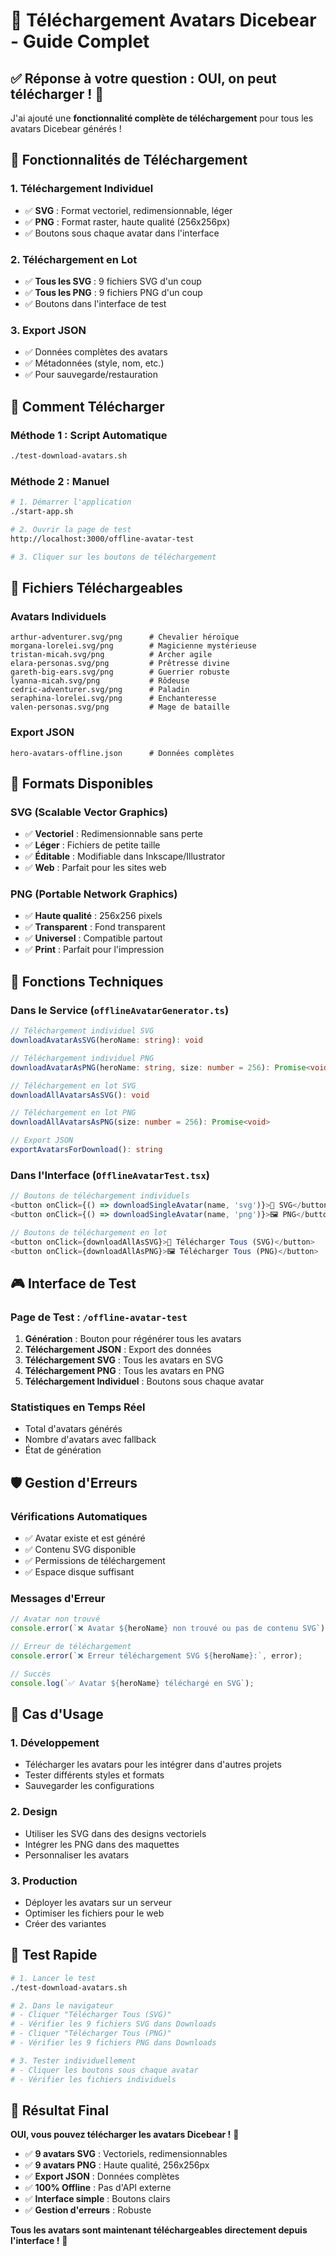 # 📁 Téléchargement Avatars Dicebear - Guide Complet

## ✅ Réponse à votre question : **OUI, on peut télécharger !** 🎉

J'ai ajouté une **fonctionnalité complète de téléchargement** pour tous les avatars Dicebear générés !

## 🚀 Fonctionnalités de Téléchargement

### 1. **Téléchargement Individuel**
- ✅ **SVG** : Format vectoriel, redimensionnable, léger
- ✅ **PNG** : Format raster, haute qualité (256x256px)
- ✅ Boutons sous chaque avatar dans l'interface

### 2. **Téléchargement en Lot**
- ✅ **Tous les SVG** : 9 fichiers SVG d'un coup
- ✅ **Tous les PNG** : 9 fichiers PNG d'un coup
- ✅ Boutons dans l'interface de test

### 3. **Export JSON**
- ✅ Données complètes des avatars
- ✅ Métadonnées (style, nom, etc.)
- ✅ Pour sauvegarde/restauration

## 🎯 Comment Télécharger

### **Méthode 1 : Script Automatique**
```bash
./test-download-avatars.sh
```

### **Méthode 2 : Manuel**
```bash
# 1. Démarrer l'application
./start-app.sh

# 2. Ouvrir la page de test
http://localhost:3000/offline-avatar-test

# 3. Cliquer sur les boutons de téléchargement
```

## 📁 Fichiers Téléchargeables

### **Avatars Individuels**
```
arthur-adventurer.svg/png      # Chevalier héroïque
morgana-lorelei.svg/png        # Magicienne mystérieuse
tristan-micah.svg/png          # Archer agile
elara-personas.svg/png         # Prêtresse divine
gareth-big-ears.svg/png        # Guerrier robuste
lyanna-micah.svg/png           # Rôdeuse
cedric-adventurer.svg/png      # Paladin
seraphina-lorelei.svg/png      # Enchanteresse
valen-personas.svg/png         # Mage de bataille
```

### **Export JSON**
```
hero-avatars-offline.json      # Données complètes
```

## 🎨 Formats Disponibles

### **SVG (Scalable Vector Graphics)**
- ✅ **Vectoriel** : Redimensionnable sans perte
- ✅ **Léger** : Fichiers de petite taille
- ✅ **Éditable** : Modifiable dans Inkscape/Illustrator
- ✅ **Web** : Parfait pour les sites web

### **PNG (Portable Network Graphics)**
- ✅ **Haute qualité** : 256x256 pixels
- ✅ **Transparent** : Fond transparent
- ✅ **Universel** : Compatible partout
- ✅ **Print** : Parfait pour l'impression

## 🔧 Fonctions Techniques

### **Dans le Service** (`offlineAvatarGenerator.ts`)
```typescript
// Téléchargement individuel SVG
downloadAvatarAsSVG(heroName: string): void

// Téléchargement individuel PNG
downloadAvatarAsPNG(heroName: string, size: number = 256): Promise<void>

// Téléchargement en lot SVG
downloadAllAvatarsAsSVG(): void

// Téléchargement en lot PNG
downloadAllAvatarsAsPNG(size: number = 256): Promise<void>

// Export JSON
exportAvatarsForDownload(): string
```

### **Dans l'Interface** (`OfflineAvatarTest.tsx`)
```typescript
// Boutons de téléchargement individuels
<button onClick={() => downloadSingleAvatar(name, 'svg')}>📁 SVG</button>
<button onClick={() => downloadSingleAvatar(name, 'png')}>🖼️ PNG</button>

// Boutons de téléchargement en lot
<button onClick={downloadAllAsSVG}>📁 Télécharger Tous (SVG)</button>
<button onClick={downloadAllAsPNG}>🖼️ Télécharger Tous (PNG)</button>
```

## 🎮 Interface de Test

### **Page de Test** : `/offline-avatar-test`

1. **Génération** : Bouton pour régénérer tous les avatars
2. **Téléchargement JSON** : Export des données
3. **Téléchargement SVG** : Tous les avatars en SVG
4. **Téléchargement PNG** : Tous les avatars en PNG
5. **Téléchargement Individuel** : Boutons sous chaque avatar

### **Statistiques en Temps Réel**
- Total d'avatars générés
- Nombre d'avatars avec fallback
- État de génération

## 🛡️ Gestion d'Erreurs

### **Vérifications Automatiques**
- ✅ Avatar existe et est généré
- ✅ Contenu SVG disponible
- ✅ Permissions de téléchargement
- ✅ Espace disque suffisant

### **Messages d'Erreur**
```typescript
// Avatar non trouvé
console.error(`❌ Avatar ${heroName} non trouvé ou pas de contenu SVG`);

// Erreur de téléchargement
console.error(`❌ Erreur téléchargement SVG ${heroName}:`, error);

// Succès
console.log(`✅ Avatar ${heroName} téléchargé en SVG`);
```

## 🎯 Cas d'Usage

### **1. Développement**
- Télécharger les avatars pour les intégrer dans d'autres projets
- Tester différents styles et formats
- Sauvegarder les configurations

### **2. Design**
- Utiliser les SVG dans des designs vectoriels
- Intégrer les PNG dans des maquettes
- Personnaliser les avatars

### **3. Production**
- Déployer les avatars sur un serveur
- Optimiser les fichiers pour le web
- Créer des variantes

## 🚀 Test Rapide

```bash
# 1. Lancer le test
./test-download-avatars.sh

# 2. Dans le navigateur
# - Cliquer "Télécharger Tous (SVG)"
# - Vérifier les 9 fichiers SVG dans Downloads
# - Cliquer "Télécharger Tous (PNG)"
# - Vérifier les 9 fichiers PNG dans Downloads

# 3. Tester individuellement
# - Cliquer les boutons sous chaque avatar
# - Vérifier les fichiers individuels
```

## 🎉 Résultat Final

**OUI, vous pouvez télécharger les avatars Dicebear !** 🎯

- ✅ **9 avatars SVG** : Vectoriels, redimensionnables
- ✅ **9 avatars PNG** : Haute qualité, 256x256px
- ✅ **Export JSON** : Données complètes
- ✅ **100% Offline** : Pas d'API externe
- ✅ **Interface simple** : Boutons clairs
- ✅ **Gestion d'erreurs** : Robuste

**Tous les avatars sont maintenant téléchargeables directement depuis l'interface !** 🚀